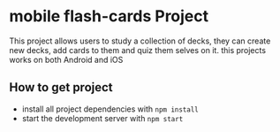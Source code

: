 # mobile flash-cards Project

This project allows users to study a collection of decks, they can create new decks, add cards to them and quiz them selves on it.
this projects works on both Android and iOS

## How to get project

* install all project dependencies with `npm install`
* start the development server with `npm start`




